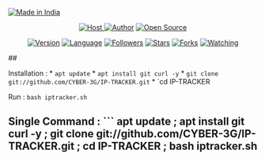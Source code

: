 <p align="left">
<a href="#"><img title="Made in India" src="https://img.shields.io/badge/MADE%20IN-INDIA-green?colorA=%23ff0000&colorB=%23017e40&style=for-the-badge"></a>

</p> <p align="center"> <a href="#"><img title="Host" src="https://raw.githubusercontent.com/CYBER-3G  </a> </p> <p align="center"> <a href="https://github.com/CYBER-3G"><img title="Author" src="https://img.shields.io/badge/Author-CYBER--3G-red.svg?style=for-the-badge&logo=github"></a> <a href="#"><img title="Open Source" src="https://img.shields.io/badge/Open%20Source-%E2%9D%A4-green?style=for-the-badge"></a> </p> <p align="center"> <a href="#"><img title="Version" src="https://img.shields.io/badge/Version-2.0-green.svg?style=flat-square"></a> <a href="#"><img title="Language" src="https://badges.frapsoft.com/bash/v1/bash.png?v=103"></a> <a href="https://github.com/CYBER-3G/followers"><img title="Followers" src="https://img.shields.io/github/followers/CYBER-3G?color=blue&style=flat-square"></a> <a href="https://github.com/CYBER-3G/IP-TRACKER/stargazers/"><img title="Stars" src="https://img.shields.io/github/stars/CYBER-3G/IP-TRACKER?color=red&style=flat-square"></a> <a href="https://github.com/CYBER-3G/IP-TRACKER/network/members"><img title="Forks" src="https://img.shields.io/github/forks/CYBER-3G/IP-TRACKER?color=red&style=flat-square"></a> <a href="https://github.com/CYBER-3G/IP-TRACKER/watchers"><img title="Watching" src="https://img.shields.io/github/watchers/CYBER-3G/IP-TRACKER?label=Watchers&color=blue&style=flat-square"></a> </p> ## 
  
  
  
Installation : * `apt update` * `apt install git curl -y` * `git clone git://github.com/CYBER-3G/IP-TRACKER.git` * `cd IP-TRACKER 
  
  Run : `bash iptracker.sh ` 
  
 ## Single Command : ``` apt update ; apt install git curl -y ; git clone git://github.com/CYBER-3G/IP-TRACKER.git ; cd IP-TRACKER ; bash iptracker.sh
